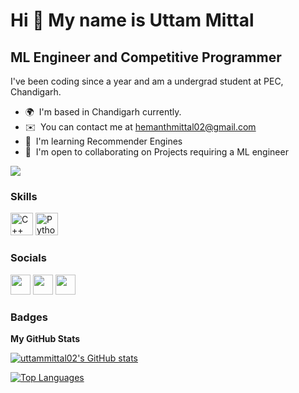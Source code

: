 Hi 👋 My name is Uttam Mittal
=============================

ML Engineer and Competitive Programmer
--------------------------------------

I've been coding since a year and am a undergrad student at PEC, Chandigarh.

* 🌍  I'm based in Chandigarh currently.
* ✉️  You can contact me at [hemanthmittal02@gmail.com](mailto:hemanthmittal02@gmail.com)
* 🧠  I'm learning Recommender Engines
* 🤝  I'm open to collaborating on Projects requiring a ML engineer

<a href="https://www.github.com/uttammittal02" target="_blank" rel="noreferrer"><img
src="https://img.shields.io/github/followers/uttammittal02?logo=github&style=for-the-badge&color=0891b2&labelColor=1c1917" /></a>

### Skills

<p align="left">
<a href="https://docs.microsoft.com/en-us/cpp/?view=msvc-170" target="_blank" rel="noreferrer"><img src="https://raw.githubusercontent.com/danielcranney/readme-generator/main/public/icons/skills/cplusplus-colored.svg" width="36" height="36" alt="C++" /></a>
<a href="https://www.python.org/" target="_blank" rel="noreferrer"><img src="https://raw.githubusercontent.com/danielcranney/readme-generator/main/public/icons/skills/python-colored.svg" width="36" height="36" alt="Python" /></a>
</p>


### Socials

<p align="left"> <a href="https://discord.com/users/Honesty best#2496" target="_blank" rel="noreferrer"><img src="https://raw.githubusercontent.com/danielcranney/readme-generator/main/public/icons/socials/discord.svg" width="32" height="32" /></a> <a href="https://www.github.com/uttammittal02" target="_blank" rel="noreferrer"><img src="https://raw.githubusercontent.com/danielcranney/readme-generator/main/public/icons/socials/github.svg" width="32" height="32" /></a> <a href="https://www.linkedin.com/in/uttam-mittal-31aa09221/" target="_blank" rel="noreferrer"><img src="https://raw.githubusercontent.com/danielcranney/readme-generator/main/public/icons/socials/linkedin.svg" width="32" height="32" /></a></p>

### Badges

<b>My GitHub Stats</b>

<a href="http://www.github.com/uttammittal02"><img src="https://github-readme-stats.vercel.app/api?username=uttammittal02&show_icons=true&hide=&count_private=true&title_color=0891b2&text_color=ffffff&icon_color=0891b2&bg_color=1c1917&hide_border=true&show_icons=true" alt="uttammittal02's GitHub stats" /></a>

<a href="https://github.com/uttammittal02" align="left"><img src="https://github-readme-stats.vercel.app/api/top-langs/?username=uttammittal02&langs_count=10&title_color=0891b2&text_color=ffffff&icon_color=0891b2&bg_color=1c1917&hide_border=true&locale=en&custom_title=Top%20%Languages" alt="Top Languages" /></a>
